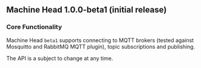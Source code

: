 ## Machine Head 1.0.0-beta1 (initial release)

### Core Functionality

Machine Head `beta1` supports connecting to MQTT brokers
(tested against Mosquitto and RabbitMQ MQTT plugin),
topic subscriptions and publishing.

The API is a subject to change at any time.
